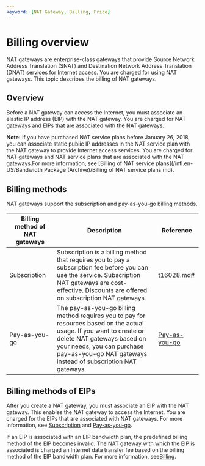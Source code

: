 ```yaml
---
keyword: [NAT Gateway, Billing, Price]
---
```


# Billing overview

NAT gateways are enterprise-class gateways that provide Source Network Address Translation \(SNAT\) and Destination Network Address Translation \(DNAT\) services for Internet access. You are charged for using NAT gateways. This topic describes the billing of NAT gateways.

## Overview

Before a NAT gateway can access the Internet, you must associate an elastic IP address \(EIP\) with the NAT gateway. You are charged for NAT gateways and EIPs that are associated with the NAT gateways.

**Note:** If you have purchased NAT service plans before January 26, 2018, you can associate static public IP addresses in the NAT service plan with the NAT gateway to provide Internet access services. You are charged for NAT gateways and NAT service plans that are associated with the NAT gateways.For more information, see [Billing of NAT service plans](/intl.en-US/Bandwidth Package (Archive)/Billing of NAT service plans.md).

## Billing methods

NAT gateways support the subscription and pay-as-you-go billing methods.

|Billing method of NAT gateways|Description|Reference|
|------------------------------|-----------|---------|
|Subscription|Subscription is a billing method that requires you to pay a subscription fee before you can use the service. Subscription NAT gateways are cost-effective. Discounts are offered on subscription NAT gateways.|[t16028.md\#]()|
|Pay-as-you-go|The pay-as-you-go billing method requires you to pay for resources based on the actual usage. If you want to create or delete NAT gateways based on your needs, you can purchase pay-as-you-go NAT gateways instead of subscription NAT gateways.|[Pay-as-you-go](/intl.en-US/Pricing/Pay-as-you-go.md)|

## Billing methods of EIPs

After you create a NAT gateway, you must associate an EIP with the NAT gateway. This enables the NAT gateway to access the Internet. You are charged for the EIPs that are associated with NAT gateways. For more information, see [Subscription](/intl.en-US/Pricing/Subscription.md) and [Pay-as-you-go](/intl.en-US/Pricing/Pay-as-you-go.md).

If an EIP is associated with an EIP bandwidth plan, the predefined billing method of the EIP becomes invalid. The NAT gateway with which the EIP is associated is charged an Internet data transfer fee based on the billing method of the EIP bandwidth plan. For more information, see[Billing](/intl.en-US/Pricing/Billing.md).

